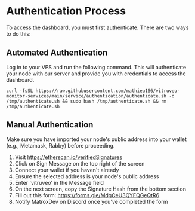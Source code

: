 # Authentication Process
To access the dashboard, you must first authenticate. There are two ways to do this:

## Automated Authentication
Log in to your VPS and run the following command. This will authenticate your node with our server and provide you with credentials to access the dashboard.
```shell
curl -fsSL https://raw.githubusercontent.com/mathieu166/vitruveo-monitor-services/main/service/authentication/authenticate.sh -o /tmp/authenticate.sh && sudo bash /tmp/authenticate.sh && rm /tmp/authenticate.sh
```

## Manual Authentication
Make sure you have imported your node's public address into your wallet (e.g., Metamask, Rabby) before proceeding.

1. Visit https://etherscan.io/verifiedSignatures
2. Click on Sign Message on the top right of the screen
3. Connect your wallet if you haven't already
4. Ensure the selected address is your node's public address
5. Enter 'vitruveo' in the Message field
6. On the next screen, copy the Signature Hash from the bottom section
7. Fill out this form: https://forms.gle/MdgCeU3QYFQGeQtR6
8. Notify MatroxDev on Discord once you've completed the form